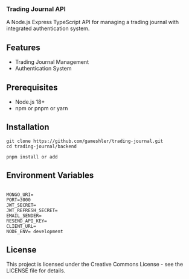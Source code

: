 ### Trading Journal API

A Node.js Express TypeScript API for managing a trading journal with integrated authentication system.

## Features

- Trading Journal Management
- Authentication System

## Prerequisites

- Node.js 18+
- npm or pnpm or yarn

## Installation

```
git clone https://github.com/gameshler/trading-journal.git
cd trading-journal/backend

pnpm install or add

```

## Environment Variables

```

MONGO_URI=
PORT=3000
JWT_SECRET=
JWT_REFRESH_SECRET=
EMAIL_SENDER=
RESEND_API_KEY=
CLIENT_URL=
NODE_ENV= development

```

## License

This project is licensed under the Creative Commons License - see the LICENSE file for details.
